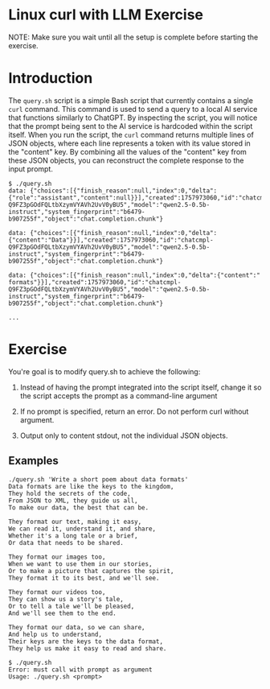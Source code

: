 # Linux curl with LLM Exercise

NOTE: Make sure you wait until all the setup is complete before starting the exercise.

# Introduction

The `query.sh` script is a simple Bash script that currently contains a single
`curl` command. This command is used to send a query to a local AI service that 
functions similarly to ChatGPT. By inspecting the script, you will notice that 
the prompt being sent to the AI service is hardcoded within the script itself. 
When you run the script, the `curl` command returns multiple lines of JSON 
objects, where each line represents a token with its value stored in the 
"content" key. By combining all the values of the "content" key from these JSON 
objects, you can reconstruct the complete response to the input prompt.

```shell
$ ./query.sh 
data: {"choices":[{"finish_reason":null,"index":0,"delta":{"role":"assistant","content":null}}],"created":1757973060,"id":"chatcmpl-Q9FZ3pGOdFQLtbXzymVYAVh2UvV0yBU5","model":"qwen2.5-0.5b-instruct","system_fingerprint":"b6479-b907255f","object":"chat.completion.chunk"}

data: {"choices":[{"finish_reason":null,"index":0,"delta":{"content":"Data"}}],"created":1757973060,"id":"chatcmpl-Q9FZ3pGOdFQLtbXzymVYAVh2UvV0yBU5","model":"qwen2.5-0.5b-instruct","system_fingerprint":"b6479-b907255f","object":"chat.completion.chunk"}

data: {"choices":[{"finish_reason":null,"index":0,"delta":{"content":" formats"}}],"created":1757973060,"id":"chatcmpl-Q9FZ3pGOdFQLtbXzymVYAVh2UvV0yBU5","model":"qwen2.5-0.5b-instruct","system_fingerprint":"b6479-b907255f","object":"chat.completion.chunk"}

...

```

# Exercise

You're goal is to modify query.sh to achieve the following:

  1. Instead of having the prompt integrated into the script itself, change it so the script
  accepts the prompt as a command-line argument

  1. If no prompt is specified, return an error.  Do not perform curl without argument.

  1. Output only to content stdout, not the individual JSON objects.

## Examples

```shell
./query.sh 'Write a short poem about data formats'
Data formats are like the keys to the kingdom,
They hold the secrets of the code,
From JSON to XML, they guide us all,
To make our data, the best that can be.

They format our text, making it easy,
We can read it, understand it, and share,
Whether it's a long tale or a brief,
Or data that needs to be shared.

They format our images too,
When we want to use them in our stories,
Or to make a picture that captures the spirit,
They format it to its best, and we'll see.

They format our videos too,
They can show us a story's tale,
Or to tell a tale we'll be pleased,
And we'll see them to the end.

They format our data, so we can share,
And help us to understand,
Their keys are the keys to the data format,
They help us make it easy to read and share.
```

```shell
$ ./query.sh 
Error: must call with prompt as argument
Usage: ./query.sh <prompt>
```
